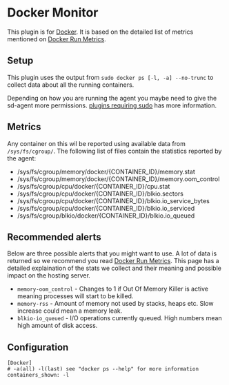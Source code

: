 Docker Monitor
===
This plugin is for [Docker](https://www.docker.com/). It is based on the
detailed list of metrics mentioned on [Docker Run Metrics](https://docs.docker.com/articles/runmetrics/).

Setup
---
This plugin uses the output from `sudo docker ps [-l, -a] --no-trunc` to collect data about all the running containers.

Depending on how you are running the agent you maybe need to give the sd-agent more permissions.
[plugins requiring sudo](https://support.serverdensity.com/hc/en-us/articles/201253683-Plugins-requiring-sudo)
has more information.

Metrics
---
Any container on this wil be reported using available data from `/sys/fs/cgroup/`. The following list of files contain the statistics reported by the agent:

* /sys/fs/cgroup/memory/docker/{CONTAINER_ID}/memory.stat
* /sys/fs/cgroup/memory/docker/{CONTAINER_ID}/memory.oom_control
* /sys/fs/cgroup/cpu/docker/{CONTAINER_ID}/cpu.stat
* /sys/fs/cgroup/cpu/docker/{CONTAINER_ID}/blkio.sectors
* /sys/fs/cgroup/cpu/docker/{CONTAINER_ID}/blkio.io_service_bytes
* /sys/fs/cgroup/cpu/docker/{CONTAINER_ID}/blkio.io_serviced
* /sys/fs/cgroup/blkio/docker/{CONTAINER_ID}/blkio.io_queued

Recommended alerts
---
Below are three possible alerts that you might want to use. A lot of data is returned so we recommend you read
[Docker Run Metrics](https://docs.docker.com/articles/runmetrics/). This page has a detailed explaination of the stats we collect
and their meaning and possible impact on the hosting server.

* `memory-oom_control` - Changes to 1 if Out Of Memory Killer is active meaning processes will start to be killed.
* `memory-rss` - Amount of memory not used by stacks, heaps etc. Slow increase could mean a memory leak.
* `blkio-io_queued` - I/O operations currently queued. High numbers mean high amount of disk access.

Configuration
---
```
[Docker]
# -a(all) -l(last) see "docker ps --help" for more information
containers_shown: -l
